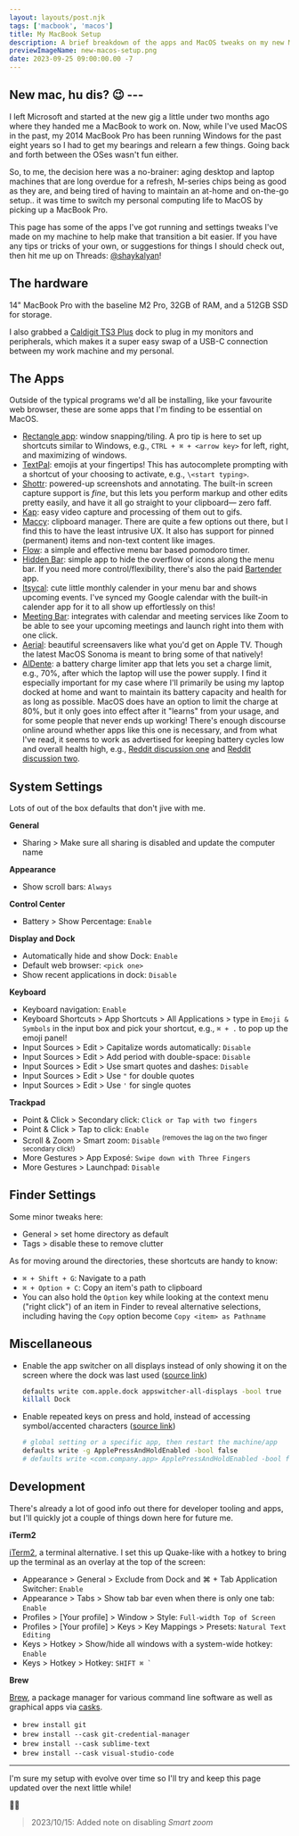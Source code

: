 ```yaml
---
layout: layouts/post.njk
tags: ['macbook', 'macos']
title: My MacBook Setup 
description: A brief breakdown of the apps and MacOS tweaks on my new MacBook after switching from years of using Windows.
previewImageName: new-macos-setup.png
date: 2023-09-25 09:00:00.00 -7
---
```

New mac, hu dis? 😉 ---
---

I left Microsoft and started at the new gig a little under two months ago where they handed me a MacBook to work on. Now, while I've used MacOS in the past, my 2014 MacBook Pro has been running Windows for the past eight years so I had to get my bearings and relearn a few things. Going back and forth between the OSes wasn't fun either. 

So, to me, the decision here was a no-brainer: aging desktop and laptop machines that are long overdue for a refresh, M-series chips being as good as they are, and being tired of having to maintain an at-home and on-the-go setup.. it was time to switch my personal computing life to MacOS by picking up a MacBook Pro.

This page has some of the apps I've got running and settings tweaks I've made on my machine to help make that transition a bit easier. If you have any tips or tricks of your own, or suggestions for things I should check out, then hit me up on Threads: <a href="//threads.net/@shaykalyan">@shaykalyan</a>!


## The hardware
14" MacBook Pro with the baseline M2 Pro, 32GB of RAM, and a 512GB SSD for storage. 

I also grabbed a [Caldigit TS3 Plus](https://www.caldigit.com/ts3-plus/) dock to plug in my monitors and peripherals, which makes it a super easy swap of a USB-C connection between my work machine and my personal.

## The Apps
Outside of the typical programs we'd all be installing, like your favourite web browser, these are some apps that I'm finding to be essential on MacOS.

* [Rectangle app](https://rectangleapp.com/): window snapping/tiling. A pro tip is here to set up shortcuts similar to Windows, e.g., `CTRL + ⌘ + <arrow key>` for left, right, and maximizing of windows. 
* [TextPal](https://www.textpal.app/): emojis at your fingertips! This has autocomplete prompting with a shortcut of your choosing to activate, e.g., `\<start typing>`.
* [Shottr](https://shottr.cc/): powered-up screenshots and annotating. The built-in screen capture support is *fine*, but this lets you perform markup and other edits pretty easily, and have it all go straight to your clipboard— zero faff.
* [Kap](https://getkap.co/): easy video capture and processing of them out to gifs.
* [Maccy](https://maccy.app/): clipboard manager. There are quite a few options out there, but I find this to have the least intrusive UX. It also has support for pinned (permanent) items and non-text content like images. 
* [Flow](https://flowapp.info/): a simple and effective menu bar based pomodoro timer.
* [Hidden Bar](https://github.com/dwarvesf/hidden#-install): simple app to hide the overflow of icons along the menu bar. If you need more control/flexibility, there's also the paid [Bartender](https://www.macbartender.com/) app.
* [Itsycal](https://www.mowglii.com/itsycal/): cute little monthly calender in your menu bar and shows upcoming events. I've synced my Google calendar with the built-in calender app for it to all show up effortlessly on this! 
* [Meeting Bar](https://meetingbar.app/): integrates with calendar and meeting services like Zoom to be able to see your upcoming meetings and launch right into them with one click.
* [Aerial](https://aerialscreensaver.github.io/): beautiful screensavers like what you'd get on Apple TV. Though the latest MacOS Sonoma is meant to bring some of that natively! 
* [AlDente](https://apphousekitchen.com/): a battery charge limiter app that lets you set a charge limit, e.g., 70%, after which the laptop will use the power supply. I find it especially important for my case where I'll primarily be using my laptop docked at home and want to maintain its battery capacity and health for as long as possible. MacOS does have an option to limit the charge at 80%, but it only goes into effect after it "learns" from your usage, and for some people that never ends up working! There's enough discourse online around whether apps like this one is necessary, and from what I've read, it seems to work as advertised for keeping battery cycles low and overall health high, e.g., [Reddit discussion one](https://www.reddit.com/r/macbookpro/comments/rv1fv1/aldente_what_are_your_experiences_with_it/) and [Reddit discussion two](https://www.reddit.com/r/mac/comments/14509gk/thoughts_on_aldente_pro/).


## System Settings 
Lots of out of the box defaults that don't jive with me. 

**General**

* Sharing > Make sure all sharing is disabled and update the computer name

**Appearance**

* Show scroll bars: `Always`

**Control Center**

* Battery > Show Percentage: `Enable`

**Display and Dock**

* Automatically hide and show Dock: `Enable`
* Default web browser: `<pick one>` 
* Show recent applications in dock: `Disable`

**Keyboard**

* Keyboard navigation: `Enable`
* Keyboard Shortcuts > App Shortcuts > All Applications > type in `Emoji & Symbols` in the input box and pick your shortcut, e.g., `⌘ + .` to pop up the emoji panel!
* Input Sources > Edit > Capitalize words automatically: `Disable`
* Input Sources > Edit > Add period with double-space: `Disable`
* Input Sources > Edit > Use smart quotes and dashes: `Disable`
* Input Sources > Edit > Use `"` for double quotes
* Input Sources > Edit > Use `'` for single quotes

**Trackpad**

* Point & Click > Secondary click: `Click or Tap with two fingers`
* Point & Click > Tap to click: `Enable`
* Scroll & Zoom > Smart zoom: `Disable` <sup>(removes the lag on the two finger secondary click!)</sup>
* More Gestures > App Exposé: `Swipe down with Three Fingers`
* More Gestures > Launchpad: `Disable`

## Finder Settings
Some minor tweaks here: 
* General > set home directory as default
* Tags > disable these to remove clutter

As for moving around the directories, these shortcuts are handy to know: 
* `⌘ + Shift + G`: Navigate to a path
* `⌘ + Option + C`: Copy an item's path to clipboard
* You can also hold the `Option` key while looking at the context menu ("right click") of an item in Finder to reveal alternative selections, including having the `Copy` option become `Copy <item> as Pathname`

## Miscellaneous
* Enable the app switcher on all displays instead of only showing it on the screen where the dock was last used ([source link](https://superuser.com/questions/670252/cmdtab-app-switcher-is-on-the-wrong-monitor/1625752#1625752))
  
    ```sh
    defaults write com.apple.dock appswitcher-all-displays -bool true  
    killall Dock
    ```

* Enable repeated keys on press and hold, instead of accessing symbol/accented characters ([source link](https://apple.stackexchange.com/questions/452748/on-macos-how-can-you-enable-repeated-keys-but-only-for-specific-apps/452755#452755))

    ```sh
    # global setting or a specific app, then restart the machine/app
    defaults write -g ApplePressAndHoldEnabled -bool false
    # defaults write <com.company.app> ApplePressAndHoldEnabled -bool false
    ```

## Development
There's already a lot of good info out there for developer tooling and apps, but I'll quickly jot a couple of things down here for future me.

**iTerm2**

[iTerm2](https://iterm2.com/), a terminal alternative. I set this up Quake-like with a hotkey to bring up the terminal as an overlay at the top of the screen:

* Appearance > General > Exclude from Dock and ⌘ + Tab Application Switcher: `Enable`
* Appearance > Tabs > Show tab bar even when there is only one tab: `Enable`
* Profiles > \[Your profile\] > Window > Style: `Full-width Top of Screen`
* Profiles > \[Your profile\] > Keys > Key Mappings > Presets: `Natural Text Editing`
* Keys > Hotkey > Show/hide all windows with a system-wide hotkey: `Enable`
* Keys > Hotkey > Hotkey: ``SHIFT ⌘ ` ``


**Brew**

[Brew](https://brew.sh/), a package manager for various command line software as well as graphical apps via [casks](https://formulae.brew.sh/cask/).

* `brew install git`
* `brew install --cask git-credential-manager` 
* `brew install --cask sublime-text`
* `brew install --cask visual-studio-code` 

---

I'm sure my setup with evolve over time so I'll try and keep this page updated over the next little while! 

✌🏽


> 2023/10/15: Added note on disabling _Smart zoom_